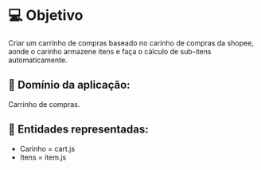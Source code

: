 # 💻 Objetivo

Criar um carrinho de compras baseado no carinho de
compras da shopee, aonde o carinho armazene itens e faça o cálculo de sub-itens automaticamente.

## 🛒 Domínio da aplicação:

Carrinho de compras.

## 📌 Entidades representadas:

- Carinho = cart.js
- Itens = item.js